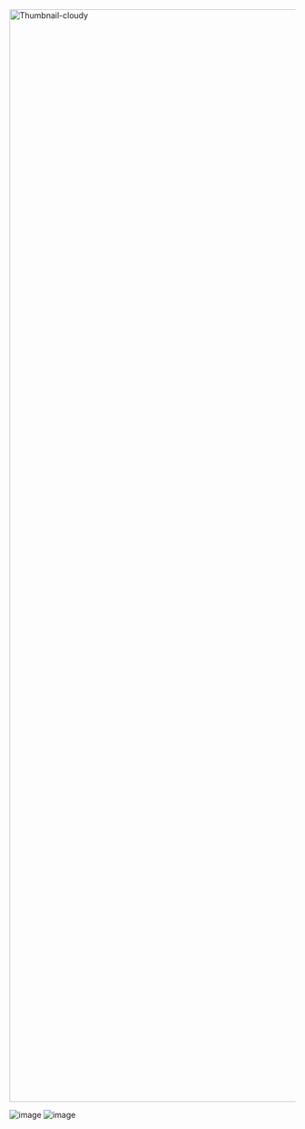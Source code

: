 <img width="1920" alt="Thumbnail-cloudy" src="https://github.com/user-attachments/assets/90456e4d-7867-4027-b262-82d5ebadab45">

![image](https://github.com/user-attachments/assets/b866810a-84ec-4bcc-bc2a-3a828d51db0d)
![image](https://github.com/user-attachments/assets/a165d94d-d80a-46c8-a78f-407d36d58a8e)

